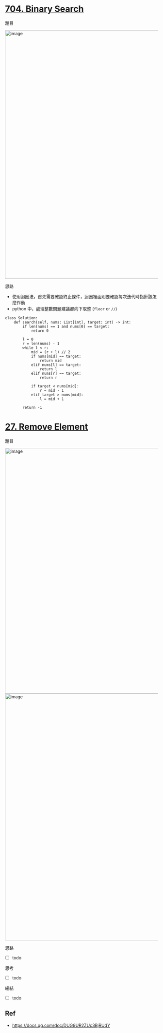# [704. Binary Search](https://leetcode.com/problems/binary-search/description/)
題目

<img width="816" alt="image" src="https://github.com/user-attachments/assets/17415d4c-df63-48b1-a0d1-6493b09ac1fd">

思路
- 使用迴圈法，首先需要確認終止條件，迴圈裡面則要確認每次迭代時指針該怎麼作動
- python 中，處理整數問題建議都向下取整 (`floor` or `//`)
```
class Solution:
    def search(self, nums: List[int], target: int) -> int:
        if len(nums) == 1 and nums[0] == target:
            return 0

        l = 0
        r = len(nums) - 1
        while l < r:
            mid = (r + l) // 2
            if nums[mid] == target:
                return mid
            elif nums[l] == target:
                return l
            elif nums[r] == target:
                return r
            
            if target < nums[mid]:
                r = mid - 1 
            elif target > nums[mid]:
                l = mid + 1
            
        return -1
  ```

# [27. Remove Element](https://leetcode.com/problems/remove-element/description/)
題目

<img width="806" alt="image" src="https://github.com/user-attachments/assets/041e388a-0d71-443f-a3be-d3edab517988">
<img width="811" alt="image" src="https://github.com/user-attachments/assets/e9d1bb11-52c8-4915-9fb9-f88b18b0ac6f">

思路
- [ ] todo

思考
- [ ] todo

總結
- [ ] todo

## Ref
- https://docs.qq.com/doc/DUG9UR2ZUc3BjRUdY
